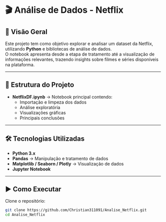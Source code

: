 # 🎬 Análise de Dados - Netflix

## 📌 Visão Geral
Este projeto tem como objetivo explorar e analisar um dataset da Netflix, utilizando **Python** e bibliotecas de análise de dados.  
O notebook apresenta desde a etapa de tratamento até a visualização de informações relevantes, trazendo insights sobre filmes e séries disponíveis na plataforma.  

---

## 📂 Estrutura do Projeto
- **NetflixDF.ipynb** → Notebook principal contendo:
  - Importação e limpeza dos dados
  - Análise exploratória
  - Visualizações gráficas
  - Principais conclusões

---

## 🛠️ Tecnologias Utilizadas
- **Python 3.x**
- **Pandas** → Manipulação e tratamento de dados
- **Matplotlib / Seaborn / Plotly** → Visualização de dados
- **Jupyter Notebook**

---

## ▶️ Como Executar
Clone o repositório:
```bash
git clone https://github.com/Christian311091/Analise_Netflix.git
cd Analise_Netflix
